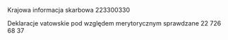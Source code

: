 Krajowa informacja skarbowa 223300330

Deklaracje vatowskie pod względem merytorycznym sprawdzane 22 726 68 37

